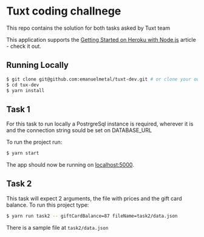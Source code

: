 # Tuxt coding challnege

This repo contains the solution for both tasks asked by Tuxt team

This application supports the [Getting Started on Heroku with Node.js](https://devcenter.heroku.com/articles/getting-started-with-nodejs) article - check it out.

## Running Locally

```sh
$ git clone git@github.com:emanuelmetal/tuxt-dev.git # or clone your own fork
$ cd tux-dev
$ yarn install
```
## Task 1
For this task to run locally a PostrgreSql instance is required, wherever it is and the connection string sould be set on DATABASE_URL

To run the project run:
```sh
$ yarn start
```
The app should now be running on [localhost:5000](http://localhost:5000/).

## Task 2
This task will expect 2 arguments, the file with prices and the gift card balance.
To run this project type:
```sh
$ yarn run task2 -- giftCardBalance=87 fileName=task2/data.json
```
There is a sample file at `task2/data.json`

